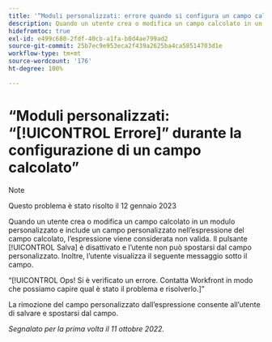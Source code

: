 ```yaml
---
title: '“Moduli personalizzati: errore quando si configura un campo calcolato”'
description: Quando un utente crea o modifica un campo calcolato in un modulo personalizzato e include un campo personalizzato nell’espressione del campo calcolato, l’espressione viene considerata non valida. Il pulsante Salva è disattivato e l’utente non può spostarsi dal campo personalizzato. Inoltre, l’utente visualizza un messaggio di errore sotto il campo.
hidefromtoc: true
exl-id: e499c680-2fdf-40cb-a1fa-b0d4ae799ad2
source-git-commit: 25b7ec9e953eca2f439a2625ba4ca58514703d1e
workflow-type: tm+mt
source-wordcount: '176'
ht-degree: 100%

---
```


# “Moduli personalizzati: “[!UICONTROL Errore]” durante la configurazione di un campo calcolato”

>[!NOTE]
>
>Questo problema è stato risolto il 12 gennaio 2023

Quando un utente crea o modifica un campo calcolato in un modulo personalizzato e include un campo personalizzato nell’espressione del campo calcolato, l’espressione viene considerata non valida. Il pulsante [!UICONTROL Salva] è disattivato e l’utente non può spostarsi dal campo personalizzato. Inoltre, l’utente visualizza il seguente messaggio sotto il campo.

“[!UICONTROL Ops! Si è verificato un errore. Contatta Workfront in modo che possiamo capire qual è stato il problema e risolverlo.]”

La rimozione del campo personalizzato dall’espressione consente all’utente di salvare e spostarsi dal campo.

_Segnalato per la prima volta il 11 ottobre 2022._